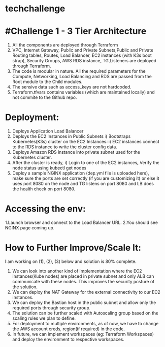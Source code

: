 # techchallenge

#Challenge 1 - 3 Tier Architecture
===================================
1. All the components are deployed through Terraform 
2. VPC, Internet Gateway, Public and Private Subnets,Public and Private Routing tables, Routes, Load Balancer, EC2 instances (with K3s boot strap), Security Groups, AWS RDS instance, TG,Listeners are deployed through Terraform.
3. The code is modular in nature. All the required parameters for the Compute, Networking, Load Balancing and RDS are passed from the Root module to the Child modules.
4. The sensive data such as access_keys are not hardcoded. 
5. Terraform.tfvars contains variables (which are maintained locally) and not commite to the Github repo.

Deployment:
=============
1. Deploys Application Load Balancer
2. Deploys the EC2 Instances in Public Subnets
  i) Bootstraps Kubernetes(K3s) cluster on the EC2 Instances
  ii) EC2 instances connect to the RDS instance to write the cluster config data.
3. Deploys Amazon RDS instance into private subnet used for the Kubernetes cluster.
4. After the cluster is ready,
   i) Login to one of the EC2 instances, Verify the node status using kubectl get nodes
5. Deploy a sample NGINX application (dep.yml file is uploaded here), make sure the ports are set correctly (if you are customizing it) or else it uses port 8080 on the node and TG listens on port 8080 and LB does the health check on port 8080.

Accessing the env:
===================
1.Launch browser and connect to the Load Balancer URL. 
2.You should see NGINX page coming up.

How to Further Improve/Scale It:
===========================
   I am working on (1), (2), (3) below and solution is 80% complete.
1.  We can look into another kind of implementation where the EC2 instances(Kube nodes) are placed in private subnet and only ALB can communicate with these nodes. This improves the security posture of the solution.
2. We can deploy the NAT Gateway for the external connectivity to our EC2 instances. 
3. We can deploy the Bastian host in the public subnet and allow only the required ports through security group.
4. The solution can be further scaled with Autoscaling group based on the scaling rules we plan to define.
5. For deployment to multiple environments, as of now, we have to change the AWS account creds, region(if required) in the code. 
6. In future, we can implement workspaces (eg: Terraform Workspaces) and deploy the environment to respective workspaces.
